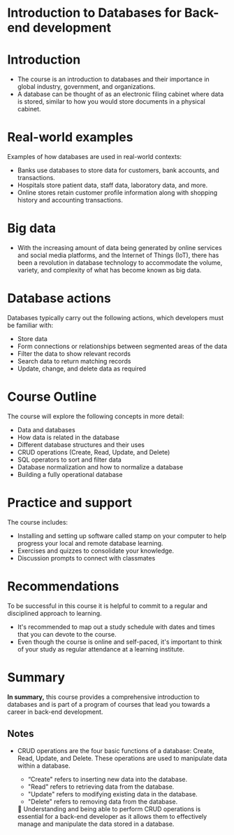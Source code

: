 # Introduction to Databases for Back-end development

# Introduction

- The course is an introduction to databases and their importance in global industry, government, and organizations.
- A database can be thought of as an electronic filing cabinet where data is stored, similar to how you would store documents in a physical cabinet.

# Real-world examples

Examples of how databases are used in real-world contexts:

- Banks use databases to store data for customers, bank accounts, and transactions.
- Hospitals store patient data, staff data, laboratory data, and more.
- Online stores retain customer profile information along with shopping history and accounting transactions.

# Big data

- With the increasing amount of data being generated by online services and social media platforms, and the Internet of Things (IoT), there has been a revolution in database technology to accommodate the volume, variety, and complexity of what has become known as big data.

# Database actions

Databases typically carry out the following actions, which developers must be familiar with:

- Store data
- Form connections or relationships between segmented areas of the data
- Filter the data to show relevant records
- Search data to return matching records
- Update, change, and delete data as required

# Course Outline

The course will explore the following concepts in more detail:

- Data and databases
- How data is related in the database
- Different database structures and their uses
- CRUD operations (Create, Read, Update, and Delete)
- SQL operators to sort and filter data
- Database normalization and how to normalize a database
- Building a fully operational database

# Practice and support

The course includes:

- Installing and setting up software called stamp on your computer to help progress your local and remote database learning.
- Exercises and quizzes to consolidate your knowledge.
- Discussion prompts to connect with classmates

# Recommendations

To be successful in this course it is helpful to commit to a regular and disciplined approach to learning.

- It's recommended to map out a study schedule with dates and times that you can devote to the course.
- Even though the course is online and self-paced, it's important to think of your study as regular attendance at a learning institute.

# Summary

**In summary,** this course provides a comprehensive introduction to databases and is part of a program of courses that lead you towards a career in back-end development.

## Notes

- CRUD operations are the four basic functions of a database: Create, Read, Update, and Delete. These operations are used to manipulate data within a database.
    - “Create" refers to inserting new data into the database.
    - "Read" refers to retrieving data from the database.
    - "Update" refers to modifying existing data in the database.
    - "Delete" refers to removing data from the database.
    
    <aside>
    🤔 Understanding and being able to perform CRUD operations is essential for a back-end developer as it allows them to effectively manage and manipulate the data stored in a database.
    
    </aside>